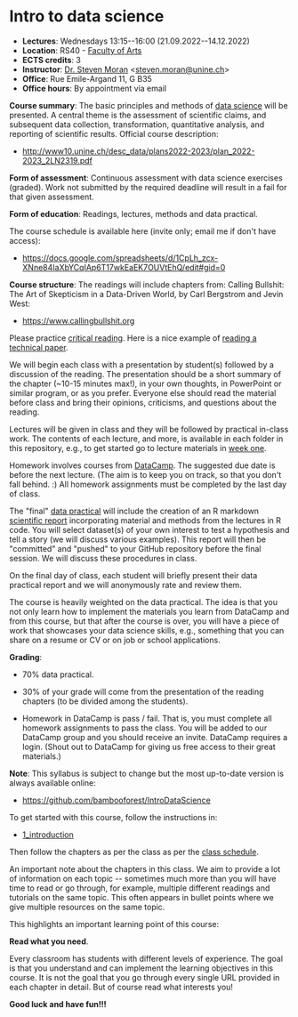 # Intro to data science

* **Lectures**: Wednesdays 13:15--16:00 (21.09.2022--14.12.2022)
* **Location**: RS40 - [Faculty of Arts](https://goo.gl/maps/ufPzXmoxHDXrbPrx6)
* **ECTS credits**: 3
* **Instructor**: [Dr. Steven Moran](https://www.unine.ch/evolang/home/team/steven-moran.html) \<steven.moran@unine.ch\>
* **Office**: Rue Emile-Argand 11, G B35
* **Office hours**: By appointment via email

**Course summary**: The basic principles and methods of [data science](https://en.wikipedia.org/wiki/Data_science) will be presented. A central theme is the assessment of scientific claims, and subsequent data collection, transformation, quantitative analysis, and reporting of scientific results. Official course description:

* http://www10.unine.ch/desc_data/plans2022-2023/plan_2022-2023_2LN2319.pdf

**Form of assessment**: Continuous assessment with data science exercises (graded). Work not submitted by the required deadline will result in a fail for that given assessment.

**Form of education**: Readings, lectures, methods and data practical.

The course schedule is available here (invite only; email me if don't have access):

* https://docs.google.com/spreadsheets/d/1CpLh_zcx-XNne84IaXbYCqIAp6T17wkEaEK7OUVtEhQ/edit#gid=0

**Course structure**: The readings will include chapters from: Calling Bullshit: The Art of Skepticism in a Data-Driven World, by Carl Bergstrom and Jevin West: 

* https://www.callingbullshit.org

Please practice [critical reading](https://faculty.washington.edu/ebender/critical_reading.pdf). Here is a nice example of [reading a technical paper](https://jofrhwld.github.io/teaching/courses/2022_lin517/reading/). 

We will begin each class with a presentation by student(s) followed by a discussion of the reading. The presentation should be a short summary of the chapter (~10-15 minutes max!), in your own thoughts, in PowerPoint or similar program, or as you prefer. Everyone else should read the material before class and bring their opinions, criticisms, and questions about the reading.

Lectures will be given in class and they will be followed by practical in-class work. The contents of each lecture, and more, is available in each folder in this repository, e.g., to get started go to lecture materials in [week one](1_introduction).

Homework involves courses from [DataCamp](https://www.datacamp.com). The suggested due date is before the next lecture. (The aim is to keep you on track, so that you don't fall behind. :)  All homework assignments must be completed by the last day of class.

The "final" [data practical](data_practical.md) will include the creation of an R markdown [scientific report](2_scientific_reports) incorporating material and methods from the lectures in R code. You will select dataset(s) of your own interest to test a hypothesis and tell a story (we will discuss various examples). This report will then be "committed" and "pushed" to your GitHub repository before the final session. We will discuss these procedures in class.

On the final day of class, each student will briefly present their data practical report and we will anonymously rate and review them.

The course is heavily weighted on the data practical. The idea is that you not only learn how to implement the materials you learn from DataCamp and from this course, but that after the course is over, you will have a piece of work that showcases your data science skills, e.g., something that you can share on a resume or CV or on job or school applications.


**Grading**: 

* 70% data practical.

* 30% of your grade will come from the presentation of the reading chapters (to be divided among the students). 

* Homework in DataCamp is pass / fail. That is, you must complete all homework assignments to pass the class. You will be added to our DataCamp group and you should receive an invite. DataCamp requires a login. (Shout out to DataCamp for giving us free access to their great materials.)

**Note**: This syllabus is subject to change but the most up-to-date version is always available online:

* https://github.com/bambooforest/IntroDataScience

To get started with this course, follow the instructions in:

* [1_introduction](https://github.com/bambooforest/IntroDataScience/tree/main/1_introduction)

Then follow the chapters as per the class as per the [class schedule](https://docs.google.com/spreadsheets/d/1CpLh_zcx-XNne84IaXbYCqIAp6T17wkEaEK7OUVtEhQ/edit?usp=sharing).

An important note about the chapters in this class. We aim to provide a lot of information on each topic -- sometimes much more than you will have time to read or go through, for example, multiple different readings and tutorials on the same topic. This often appears in bullet points where we give multiple resources on the same topic.

This highlights an important learning point of this course:

**Read what you need**.

Every classroom has students with different levels of experience. The goal is that you understand and can implement the learning objectives in this course. It is not the goal that you go through every single URL provided in each chapter in detail. But of course read what interests you!

**Good luck and have fun!!!**
